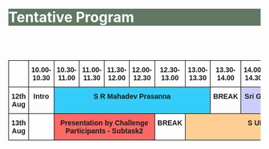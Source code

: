 
<br>
<br>
<div class="widewrapper pagetitle">
  <div class="container" style="background-color:#617863">
    <h1 style="color:white;">Tentative Program</h1>
  </div>
</div>
<br>
<br>
<style type="text/css">
.modal {
  display: none; /* Hidden by default */
  position: fixed; /* Stay in place */
  z-index: 1; /* Sit on top */
  padding-top: 100px; /* Location of the box */
  left: 0;
  top: 0;
  width: 100%; /* Full width */
  height: 100%; /* Full height */
  overflow: auto; /* Enable scroll if needed */
  background-color: rgb(0,0,0); /* Fallback color */
  background-color: rgba(0,0,0,0.4); /* Black w/ opacity */
}
/* Modal Content */
.modal-content {
  background-color: #fefefe;
  margin: auto;
  padding: 20px;
  border: 1px solid #888;
  width: 80%;
}
/* The Close Button */
.close {
  color: #aaaaaa;
  float: right;
  font-size: 28px;
  font-weight: bold;
}
.close:hover,
.close:focus {
  color: #000;
  text-decoration: none;
  cursor: pointer;
}
.tg  {border-collapse:collapse;border-spacing:0;}
.tg td{border-color:black;border-style:solid;border-width:1px;font-family:Arial, sans-serif;font-size:14px;
  overflow:hidden;padding:10px 5px;word-break:normal;}
.tg th{border-color:black;border-style:solid;border-width:1px;font-family:Arial, sans-serif;font-size:14px;
  font-weight:normal;overflow:hidden;padding:10px 5px;word-break:normal;}
.tg .tg-5e9u{background-color:#ffccc9;border-color:#000000;font-weight:bold;text-align:center;vertical-align:top}
.tg .tg-cvsa{background-color:#fd6864;border-color:#000000;font-weight:bold;text-align:center;vertical-align:top}
.tg .tg-t7s9{background-color:#cbcefb;border-color:#000000;font-weight:bold;text-align:center;vertical-align:top}
.tg .tg-6h8h{background-color:#34cdf9;border-color:#000000;font-weight:bold;text-align:center;vertical-align:top}
.tg .tg-gp9k{background-color:#ffce93;border-color:#000000;font-weight:bold;text-align:center;vertical-align:top}
.tg .tg-mqa1{border-color:#000000;font-weight:bold;text-align:center;vertical-align:top}
.tg .tg-njcc{background-color:#9aff99;border-color:#000000;font-weight:bold;text-align:center;vertical-align:top}
.tg .tg-5cm8{background-color:#ffffc7;border-color:#000000;font-weight:bold;text-align:center;vertical-align:top}
</style>
<table class="tg">
<thead>
  <tr>
    <th class="tg-mqa1"></th>
    <th class="tg-mqa1">10.00-10.30</th>
    <th class="tg-mqa1">10.30-11.00</th>
    <th class="tg-mqa1">11.00-11.30</th>
    <th class="tg-mqa1">11.30-12.00</th>
    <th class="tg-mqa1">12.00-12.30</th>
    <th class="tg-mqa1">12.30-13.00</th>
    <th class="tg-mqa1">13.00-13.30</th>
    <th class="tg-mqa1">13.30-14.00</th>
    <th class="tg-mqa1">14.00-14.30</th>
    <th class="tg-mqa1">14.30-15.00</th>
    <th class="tg-mqa1">15.00-15.30</th>
    <th class="tg-mqa1">15.30-16.00</th>
    <th class="tg-mqa1">16.00-16.30</th>
    <th class="tg-mqa1">16.30-17.00</th>
    <th class="tg-mqa1">17.00-17.30</th>
    <th class="tg-mqa1">17.30-18.00</th>
    <th class="tg-mqa1">18.00-18.30</th>
    <th class="tg-mqa1">18.30-19.00</th>
    <th class="tg-mqa1">19.00-19.30</th>
  </tr>
</thead>
<tbody>
  <tr>
    <td class="tg-mqa1">12th Aug</td>
    <td class="tg-mqa1">Intro</td>
    <td onclick="myFunction(this)" id="prasanna" class="tg-6h8h" colspan="6">S R Mahadev Prasanna</td>
    <td class="tg-mqa1">BREAK</td>
    <td class="tg-t7s9" colspan="2">Sri Garimella</td>
    <td class="tg-5e9u" colspan="2">Anurag Dwarakanath</td>
    <td class="tg-mqa1">BREAK</td>
    <td class="tg-cvsa" colspan="4">Presentation by Challenge Participants - Subtask1</td>
    <td class="tg-njcc" colspan="2">Samuel Thomas</td>
  </tr>
  <tr>
    <td class="tg-mqa1">13th Aug</td>
    <td class="tg-mqa1"></td>
    <td class="tg-cvsa" colspan="4">Presentation by Challenge Participants - Subtask2</td>
    <td class="tg-mqa1">BREAK</td>
    <td class="tg-gp9k" colspan="6">S UMESH</td>
    <td class="tg-mqa1" colspan="2">Winner Announcement</td>
    <td class="tg-5cm8" colspan="5">Shinji Watanabe</td>
  </tr>
</tbody>
</table>

<div id="myModal" class="modal">

  <!-- Modal content -->
  <div class="modal-content">
    <span class="close">&times;</span>
    <p>Some text in the Modal..</p>
  </div>

</div>


<script>
// Get the modal
var modal = document.getElementById("myModal");

// Get the button that opens the modal
var btn = document.getElementById("myBtn");

// Get the <span> element that closes the modal
var span = document.getElementsByClassName("close")[0];

// When the user clicks the button, open the modal 
btn.onclick = function() {
  modal.style.display = "block";
}

// When the user clicks on <span> (x), close the modal
function myFunction(x) {
  modal.style.display = "none";
}

// When the user clicks anywhere outside of the modal, close it
window.onclick = function(event) {
  if (event.target == modal) {
    modal.style.display = "none";
  }
}
</script>